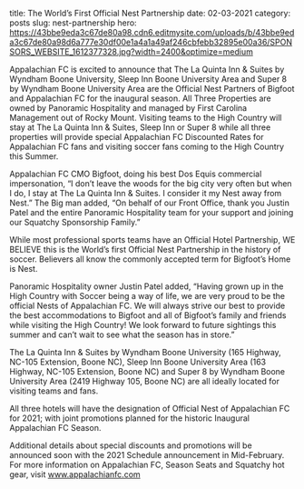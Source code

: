 title: The World’s First Official Nest Partnership 
date: 02-03-2021
category: posts
slug: nest-partnership
hero: https://43bbe9eda3c67de80a98.cdn6.editmysite.com/uploads/b/43bbe9eda3c67de80a98d6a777e30df00e1a4a1a49af246cbfebb32895e00a36/SPONSORS_WEBSITE_1612377328.jpg?width=2400&optimize=medium


Appalachian FC is excited to announce that The La Quinta Inn & Suites by Wyndham Boone University, Sleep Inn Boone University Area and Super 8 by Wyndham Boone University Area are the Official Nest Partners of Bigfoot and Appalachian FC for the inaugural season. All Three Properties are owned by Panoramic Hospitality and managed by First Carolina Management out of Rocky Mount. Visiting teams to the High Country will stay at The La Quinta Inn & Suites, Sleep Inn or Super 8 while all three properties will provide special Appalachian FC Discounted Rates for Appalachian FC fans and visiting soccer fans coming to the High Country this Summer.

Appalachian FC CMO Bigfoot, doing his best Dos Equis commercial impersonation, “I don’t leave the woods for the big city very often but when I do, I stay at The La Quinta Inn & Suites. I consider it my Nest away from Nest.” The Big man added, “On behalf of our Front Office, thank you Justin Patel and the entire Panoramic Hospitality team for your support and joining our Squatchy Sponsorship Family.”

While most professional sports teams have an Official Hotel Partnership, WE BELIEVE this is the World’s first Official Nest Partnership in the history of soccer. Believers all know the commonly accepted term for Bigfoot’s Home is Nest.

Panoramic Hospitality owner Justin Patel added, “Having grown up in the High Country with Soccer being a way of life, we are very proud to be the official Nests of Appalachian FC. We will always strive our best to provide the best accommodations to Bigfoot and all of Bigfoot’s family and friends while visiting the High Country! We look forward to future sightings this summer and can’t wait to see what the season has in store.”

The La Quinta Inn & Suites by Wyndham Boone University (165 Highway, NC-105 Extension, Boone NC), Sleep Inn Boone University Area (163 Highway, NC-105 Extension, Boone NC) and Super 8 by Wyndham Boone University Area (2419 Highway 105, Boone NC) are all ideally located for visiting teams and fans.

All three hotels will have the designation of Official Nest of Appalachian FC for 2021; with joint promotions planned for the historic Inaugural Appalachian FC Season.

Additional details about special discounts and promotions will be announced soon with the 2021 Schedule announcement in Mid-February. For more information on Appalachian FC, Season Seats and Squatchy hot gear, visit ​www.appalachianfc.com 
